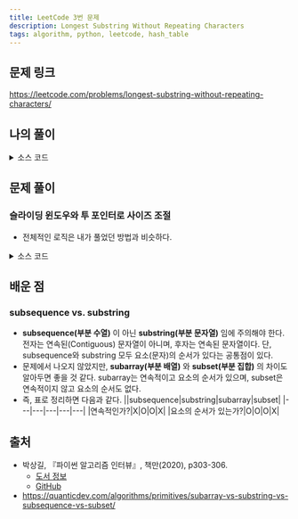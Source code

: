 ```yaml
---
title: LeetCode 3번 문제
description: Longest Substring Without Repeating Characters
tags: algorithm, python, leetcode, hash_table
---
```


## 문제 링크

https://leetcode.com/problems/longest-substring-without-repeating-characters/

## 나의 풀이

<details>
<summary>소스 코드</summary>
<div markdown="1">

```python
class Solution:
    def my_solution(self, s: str) -> int:
        result, start = 0, 0
        characters = {}

        for i, char in enumerate(s):
            if char in characters:
                # 중복된 문자가 존재하면 start 포인터를 갱신
                start = max(start, characters[char] + 1)
            characters[char] = i
            # start와 i 사이의 요소 개수가 더 길면 해당 값으로 업데이트
            result = max(result, len(s[start:i + 1]))
        return result
```

</div>
</details>

## 문제 풀이

### 슬라이딩 윈도우와 투 포인터로 사이즈 조절

- 전체적인 로직은 내가 풀었던 방법과 비슷하다.

<details>
<summary>소스 코드</summary>
<div markdown="1">

```python
class Solution:
    def solution1(self, s: str) -> int:
        used = {}
        max_length = start = 0

        for index, char in enumerate(s):
            # 이미 등장했던 문자라면 start 위치 갱신
            # 단, start 포인터는 슬라이딩 윈도우 내부에 위치해야 함
            if char in used and start <= used[char]:
                start = used[char] + 1
            else:
                # 최대 부분 문자열 길이 갱신
                max_length = max(max_length, index - start + 1)

            # 현재 문자의 위치 삽입
            used[char] = index

        return max_length
```

</div>
</details>

## 배운 점

### subsequence vs. substring

- **subsequence(부분 수열)** 이 아닌 **substring(부분 문자열)** 임에 주의해야 한다. 전자는 연속된(Contiguous) 문자열이 아니며, 후자는 연속된 문자열이다. 단, subsequence와 substring 모두 요소(문자)의 순서가 있다는 공통점이 있다.
- 문제에서 나오지 않았지만, **subarray(부분 배열)** 와 **subset(부분 집합)** 의 차이도 알아두면 좋을 것 같다. subarray는 연속적이고 요소의 순서가 있으며, subset은 연속적이지 않고 요소의 순서도 없다.
- 즉, 표로 정리하면 다음과 같다.
  ||subsequence|substring|subarray|subset|
  |---|---|---|---|---|
  |연속적인가?|X|O|O|X|
  |요소의 순서가 있는가?|O|O|O|X|

## 출처

- 박상길, 『파이썬 알고리즘 인터뷰』, 책만(2020), p303-306.
  - [도서 정보](https://www.onlybook.co.kr/entry/algorithm-interview)
  - [GitHub](https://github.com/onlybooks/algorithm-interview)
- https://quanticdev.com/algorithms/primitives/subarray-vs-substring-vs-subsequence-vs-subset/

